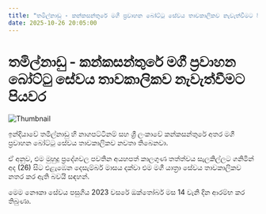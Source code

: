 ```yaml
---
title: "තමිල්නාඩු - කන්කසන්තුරේ මගී ප්‍රවාහන බෝට්ටු සේවය තාවකාලිකව නැවැත්වීමට පියවර"
date: 2025-10-26 20:05:00
---
```


# තමිල්නාඩු - කන්කසන්තුරේ මගී ප්‍රවාහන බෝට්ටු සේවය තාවකාලිකව නැවැත්වීමට පියවර

![Thumbnail](https://helakuru.sgp1.cdn.digitaloceanspaces.com/esana/images/lib/india-sl-bort.jpg)

ඉන්දියාවේ තමිල්නාඩු හි නාගපට්ටිනම් සහ ශ්‍රී ලංකාවේ කන්කසන්තුරේ අතර මගී ප්‍රවාහන බෝට්ටු සේවය තාවකාලිකව නවතා තිබෙනවා.

ඒ අනුව, එම මුහුදු ප්‍රදේශවල පවතින අයහපත් කාලගුණ තත්ත්වය සැලකිල්ලට ගනිමින් අද (26) සිට එළැඹෙන දෙසැම්බර් මාසය දක්වා එම මගී යාත්‍රා සේවය තාවකාලිකව නතර කර ඇති බවයි සඳහන්.

මෙම නෞකා සේවය පසුගිය 2023 වසරේ ඔක්තෝබර් මස 14 වැනි දින ආරම්භ කර තිබුණා.

